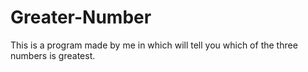 # Greater-Number
This  is a program made by me in which will tell you which of the three numbers is greatest. 
